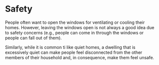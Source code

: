 # Safety

People often want to open the windows for ventilating or cooling their homes. However, 
leaving the windows open is not always a good idea due to safety concerns (e.g., people can
come in through the windows or people can fall out of them).

Similarly, while it is common ti like quiet homes, a dwelling that is excessively quiet can
make people feel disconnected from the other members of their household and, in consequence,
make them feel unsafe.